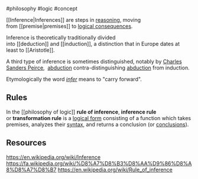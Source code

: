 #philosophy #logic #concept 

[[Inference|Inferences]] are steps in [reasoning](https://en.wikipedia.org/wiki/Reason "Reason"), moving from [[premise|premises]] to [logical consequences](https://en.wikipedia.org/wiki/Logical_consequence "Logical consequence").

Inference is theoretically traditionally divided into [[deduction]] and [[induction]], a distinction that in Europe dates at least to [[Aristotle]]. 

A third type of inference is sometimes distinguished, notably by [Charles Sanders Peirce](https://en.wikipedia.org/wiki/Charles_Sanders_Peirce "Charles Sanders Peirce"),  [abduction](https://en.wikipedia.org/wiki/Abductive_reasoning "Abductive reasoning") contra-distinguishing [abduction](https://en.wikipedia.org/wiki/Abductive_reasoning "Abductive reasoning") from induction.

Etymologically the word _[infer](https://en.wiktionary.org/wiki/infer "wikt:infer")_ means to "carry forward".

## Rules
In the [[philosophy of logic]] **rule of inference**, **inference rule** or **transformation rule** is a [logical form](https://en.wikipedia.org/wiki/Logical_form "Logical form") consisting of a function which takes premises, analyzes their [syntax](https://en.wikipedia.org/wiki/Syntax_(logic) "Syntax (logic)"), and returns a conclusion (or [conclusions](https://en.wikipedia.org/wiki/Multiple-conclusion_logic "Multiple-conclusion logic")).

## Resources
https://en.wikipedia.org/wiki/Inference
https://fa.wikipedia.org/wiki/%D8%A7%D8%B3%D8%AA%D9%86%D8%A8%D8%A7%D8%B7
https://en.wikipedia.org/wiki/Rule_of_inference